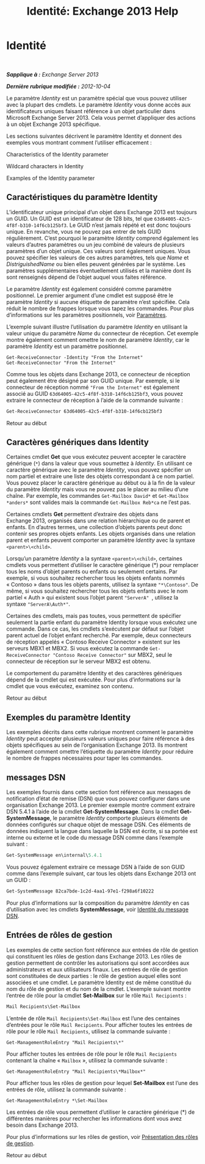 ﻿---
title: 'Identité: Exchange 2013 Help'
TOCTitle: Identité
ms:assetid: e90fae91-37e7-4fdc-9170-44f0dc965c66
ms:mtpsurl: https://technet.microsoft.com/fr-fr/library/Bb125042(v=EXCHG.150)
ms:contentKeyID: 50479479
ms.date: 05/23/2018
mtps_version: v=EXCHG.150
ms.translationtype: MT
---

# Identité

 

_**Sapplique à :** Exchange Server 2013_

_**Dernière rubrique modifiée :** 2012-10-04_

Le paramètre *Identity* est un paramètre spécial que vous pouvez utiliser avec la plupart des cmdlets. Le paramètre *Identity* vous donne accès aux identificateurs uniques faisant référence à un objet particulier dans Microsoft Exchange Server 2013. Cela vous permet d’appliquer des actions à un objet Exchange 2013 spécifique.

Les sections suivantes décrivent le paramètre Identity et donnent des exemples vous montrant comment l’utiliser efficacement :

Characteristics of the Identity parameter

Wildcard characters in Identity

Examples of the Identity parameter

## Caractéristiques du paramètre Identity

L’identificateur unique principal d’un objet dans Exchange 2013 est toujours un GUID. Un GUID est un identificateur de 128 bits, tel que `63d64005-42c5-4f8f-b310-14f6cb125bf3`. Le GUID n’est jamais répété et est donc toujours unique. En revanche, vous ne pouvez pas entrer de tels GUID régulièrement. C’est pourquoi le paramètre *Identity* comprend également les valeurs d’autres paramètres ou un jeu combiné de valeurs de plusieurs paramètres d’un objet unique. Ces valeurs sont également uniques. Vous pouvez spécifier les valeurs de ces autres paramètres, tels que *Name* et *DistriguishedName* ou bien elles peuvent générées par le système. Les paramètres supplémentaires éventuellement utilisés et la manière dont ils sont renseignés dépend de l’objet auquel vous faites référence.

Le paramètre *Identity* est également considéré comme paramètre positionnel. Le premier argument d’une cmdlet est supposé être le paramètre *Identity* si aucune étiquette de paramètre n’est spécifiée. Cela réduit le nombre de frappes lorsque vous tapez les commandes. Pour plus d’informations sur les paramètres positionnels, voir [Paramètres](https://technet.microsoft.com/fr-fr/library/bb124388\(v=exchg.150\)).

L’exemple suivant illustre l’utilisation du paramètre *Identity* en utilisant la valeur unique du paramètre *Name* du connecteur de réception. Cet exemple montre également comment omettre le nom de paramètre *Identity*, car le paramètre *Identity* est un paramètre positionnel.

    Get-ReceiveConnector -Identity "From the Internet"
    Get-ReceiveConnector "From the Internet"

Comme tous les objets dans Exchange 2013, ce connecteur de réception peut également être désigné par son GUID unique. Par exemple, si le connecteur de réception nommé `"From the Internet"` est également associé au GUID `63d64005-42c5-4f8f-b310-14f6cb125bf3`, vous pouvez extraire le connecteur de réception à l’aide de la commande suivante :

```powershell
Get-ReceiveConnector 63d64005-42c5-4f8f-b310-14f6cb125bf3
```

Retour au début

## Caractères génériques dans Identity

Certaines cmdlet **Get** que vous exécutez peuvent accepter le caractère générique (`*`) dans la valeur que vous soumettez à *Identity*. En utilisant ce caractère générique avec le paramètre *Identity*, vous pouvez spécifier un nom partiel et extraire une liste des objets correspondant à ce nom partiel. Vous pouvez placer le caractère générique au début ou à la fin de la valeur du paramètre *Identity* mais vous ne pouvez pas le placer au milieu d’une chaîne. Par exemple, les commandes `Get-Mailbox David*` et `Get-Mailbox *anders*` sont valides mais la commande `Get-Mailbox Reb*ca` ne l’est pas.

Certaines cmdlets **Get** permettent d’extraire des objets dans Exchange 2013, organisés dans une relation hiérarchique ou de parent et enfants. En d’autres termes, une collection d’objets parents peut donc contenir ses propres objets enfants. Les objets organisés dans une relation parent et enfants peuvent comporter un paramètre *Identity* avec la syntaxe `<parent>\<child>`.

Lorsqu’un paramètre *Identity* a la syntaxe `<parent>\<child>`, certaines cmdlets vous permettent d’utiliser le caractère générique (\*) pour remplacer tous les noms d’objet parents ou enfants ou seulement certains. Par exemple, si vous souhaitez rechercher tous les objets enfants nommés « Contoso » dans tous les objets parents, utilisez la syntaxe `"*\Contoso"`. De même, si vous souhaitez rechercher tous les objets enfants avec le nom partiel « Auth » qui existent sous l’objet parent `"ServerA" `, utilisez la syntaxe `"ServerA\Auth*"`.

Certaines des cmdlets, mais pas toutes, vous permettent de spécifier seulement la partie enfant du paramètre Identity lorsque vous exécutez une commande. Dans ce cas, les cmdlets s’exécutent par défaut sur l’objet parent actuel de l’objet enfant recherché. Par exemple, deux connecteurs de réception appelés « Contoso Receive Connector » existent sur les serveurs MBX1 et MBX2. Si vous exécutez la commande `Get-ReceiveConnector "Contoso Receive Connector"` sur MBX2, seul le connecteur de réception sur le serveur MBX2 est obtenu.

Le comportement du paramètre Identity et des caractères génériques dépend de la cmdlet qui est exécutée. Pour plus d’informations sur la cmdlet que vous exécutez, examinez son contenu.

Retour au début

## Exemples du paramètre Identity

Les exemples décrits dans cette rubrique montrent comment le paramètre *Identity* peut accepter plusieurs valeurs uniques pour faire référence à des objets spécifiques au sein de l’organisation Exchange 2013. Ils montrent également comment omettre l’étiquette du paramètre *Identity* pour réduire le nombre de frappes nécessaires pour taper les commandes.

## messages DSN

Les exemples fournis dans cette section font référence aux messages de notification d’état de remise (DSN) que vous pouvez configurer dans une organisation Exchange 2013. Le premier exemple montre comment extraire DSN 5.4.1 à l’aide de la cmdlet **Get-SystemMessage**. Dans la cmdlet **Get-SystemMessage**, le paramètre *Identity* comporte plusieurs éléments de données configurés sur chaque objet de message DSN. Ces éléments de données indiquent la langue dans laquelle la DSN est écrite, si sa portée est interne ou externe et le code du message DSN comme dans l’exemple suivant :

```powershell
Get-SystemMessage en\internal\5.4.1
```

Vous pouvez également extraire ce message DSN à l’aide de son GUID comme dans l’exemple suivant, car tous les objets dans Exchange 2013 ont un GUID :

```powershell
Get-SystemMessage 82ca7bde-1c2d-4aa1-97e1-f298a6f10222
```

Pour plus d’informations sur la composition du paramètre *Identity* en cas d’utilisation avec les cmdlets **SystemMessage**, voir [Identité du message DSN](dsn-message-identity-exchange-2013-help.md).

## Entrées de rôles de gestion

Les exemples de cette section font référence aux entrées de rôle de gestion qui constituent les rôles de gestion dans Exchange 2013. Les rôles de gestion permettent de contrôler les autorisations qui sont accordées aux administrateurs et aux utilisateurs finaux. Les entrées de rôle de gestion sont constituées de deux parties : le rôle de gestion auquel elles sont associées et une cmdlet. Le paramètre Identity est de même constitué du nom du rôle de gestion et du nom de la cmdlet. L’exemple suivant montre l’entrée de rôle pour la cmdlet **Set-Mailbox** sur le rôle `Mail Recipients` :

```powershell
Mail Recipients\Set-Mailbox
```

L’entrée de rôle `Mail Recipients\Set-Mailbox` est l’une des centaines d’entrées pour le rôle `Mail Recipients`. Pour afficher toutes les entrées de rôle pour le rôle `Mail Recipients`, utilisez la commande suivante :

    Get-ManagementRoleEntry "Mail Recipients\*"

Pour afficher toutes les entrées de rôle pour le rôle `Mail Recipients` contenant la chaîne « `Mailbox` », utilisez la commande suivante :

    Get-ManagementRoleEntry "Mail Recipients\*Mailbox*"

Pour afficher tous les rôles de gestion pour lequel **Set-Mailbox** est l’une des entrées de rôle, utilisez la commande suivante :

    Get-ManagementRoleEntry *\Set-Mailbox

Les entrées de rôle vous permettent d’utiliser le caractère générique (\*) de différentes manières pour rechercher les informations dont vous avez besoin dans Exchange 2013.

Pour plus d’informations sur les rôles de gestion, voir [Présentation des rôles de gestion](understanding-management-roles-exchange-2013-help.md).

Retour au début

